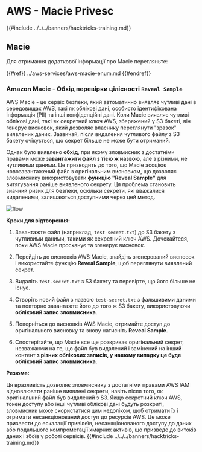 # AWS - Macie Privesc

{{#include ../../../banners/hacktricks-training.md}}

## Macie

Для отримання додаткової інформації про Macie перегляньте:

{{#ref}}
../aws-services/aws-macie-enum.md
{{#endref}}

### Amazon Macie - Обхід перевірки цілісності `Reveal Sample`

AWS Macie - це сервіс безпеки, який автоматично виявляє чутливі дані в середовищах AWS, такі як облікові дані, особисто ідентифікована інформація (PII) та інші конфіденційні дані. Коли Macie виявляє чутливі облікові дані, такі як секретний ключ AWS, збережений у S3 бакеті, він генерує висновок, який дозволяє власнику переглянути "зразок" виявлених даних. Зазвичай, після видалення чутливого файлу з S3 бакету очікується, що секрет більше не може бути отриманий.

Однак було виявлено **обхід**, при якому зловмисник з достатніми правами може **завантажити файл з тією ж назвою**, але з різними, не чутливими даними. Це призводить до того, що Macie асоціює новозавантажений файл з оригінальним висновком, що дозволяє зловмиснику використовувати **функцію "Reveal Sample"** для витягування раніше виявленого секрету. Ця проблема становить значний ризик для безпеки, оскільки секрети, які вважалися видаленими, залишаються доступними через цей метод.

![flow](https://github.com/user-attachments/assets/7b83f2d3-1690-41f1-98cc-05ccd0154a66)

**Кроки для відтворення:**

1. Завантажте файл (наприклад, `test-secret.txt`) до S3 бакету з чутливими даними, такими як секретний ключ AWS. Дочекайтеся, поки AWS Macie просканує та згенерує висновок.

2. Перейдіть до висновків AWS Macie, знайдіть згенерований висновок і використайте функцію **Reveal Sample**, щоб переглянути виявлений секрет.

3. Видаліть `test-secret.txt` з S3 бакету та перевірте, що його більше не існує.

4. Створіть новий файл з назвою `test-secret.txt` з фальшивими даними та повторно завантажте його до того ж S3 бакету, використовуючи **обліковий запис зловмисника**.

5. Поверніться до висновків AWS Macie, отримайте доступ до оригінального висновку та знову натисніть **Reveal Sample**.

6. Спостерігайте, що Macie все ще розкриває оригінальний секрет, незважаючи на те, що файл був видалений і замінений на інший контент **з різних облікових записів, у нашому випадку це буде обліковий запис зловмисника**.

**Резюме:**

Ця вразливість дозволяє зловмиснику з достатніми правами AWS IAM відновлювати раніше виявлені секрети, навіть після того, як оригінальний файл був видалений з S3. Якщо секретний ключ AWS, токен доступу або інші чутливі облікові дані будуть розкриті, зловмисник може скористатися цим недоліком, щоб отримати їх і отримати несанкціонований доступ до ресурсів AWS. Це може призвести до ескалації привілеїв, несанкціонованого доступу до даних або подальшого компрометації хмарних активів, що призведе до витоків даних і збоїв у роботі сервісів.
{{#include ../../../banners/hacktricks-training.md}}
